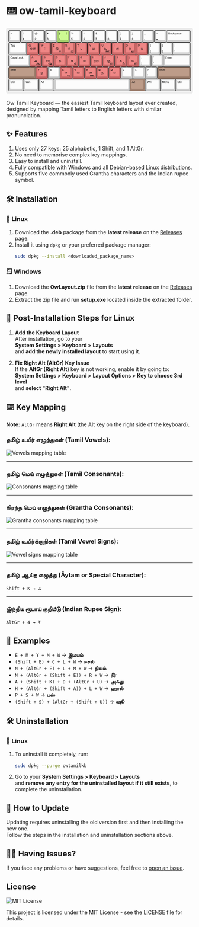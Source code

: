 # ⌨️ ow-tamil-keyboard
![Keyboard layout](./assets/ow-tamil-keyboard-colored.png)

Ow Tamil Keyboard — the easiest Tamil keyboard layout ever created, designed by mapping Tamil letters to English letters with similar pronunciation.

## ✨ Features
1. Uses only 27 keys: 25 alphabetic, 1 Shift, and 1 AltGr.
2. No need to memorise complex key mappings.
3. Easy to install and uninstall.
4. Fully compatible with Windows and all Debian-based Linux distributions.
5. Supports five commonly used Grantha characters and the Indian rupee symbol.

## 🛠️ Installation
### 🐧 Linux
1. Download the **.deb** package from the **latest release** on the [Releases](https://github.com/coderganesh/ow-tamil-keyboard/releases) page.
2. Install it using `dpkg` or your preferred package manager:
   ```bash
   sudo dpkg --install <downloaded_package_name>
### 🪟 Windows
1. Download the **OwLayout.zip** file from the **latest release** on the [Releases](https://github.com/coderganesh/ow-tamil-keyboard/releases) page.
2. Extract the zip file and run **setup.exe** located inside the extracted folder.

## 🔧 Post-Installation Steps for Linux

1. **Add the Keyboard Layout**  
   After installation, go to your  
   **System Settings > Keyboard > Layouts**  
   and **add the newly installed layout** to start using it.

2. **Fix Right Alt (AltGr) Key Issue**  
   If the **AltGr (Right Alt)** key is not working, enable it by going to:  
   **System Settings > Keyboard > Layout Options > Key to choose 3rd level**  
   and **select "Right Alt"**.

## ⌨️ Key Mapping
**Note:** `AltGr` means **Right Alt** (the Alt key on the right side of the keyboard). 

### தமிழ் உயிர் எழுத்துகள் (Tamil Vowels):
![Vowels mapping table](./assets/tamil_vowels_mapping_table.png)

---
### தமிழ் மெய் எழுத்துகள் (Tamil Consonants):
![Consonants mapping table](./assets/tamil_consonants_mapping_table.png)

---
### ௧ிரந்த மெய் எழுத்துகள் (Grantha Consonants):
![Grantha consonants mapping table](./assets/grantha_consonants_mapping_table.png)

---
### தமிழ் உயிர்க்குறிகள் (Tamil Vowel Signs):
![Vowel signs mapping table](./assets/tamil_vowel_signs_mapping_table.png)

---
### தமிழ் ஆய்த எழுத்து (Āytam or Special Character):
`Shift + K → ஃ`

---
### இந்திய ரூபாய் குறியீடு (Indian Rupee Sign):
`AltGr + 4 → ₹`

## 🔡 Examples
- `E + M + Y + M + W` → **இமயம்**
- `(Shift + E) + C + L + W` → **ஈசல்**
- `N + (AltGr + E) + L + M + W` → **நிலம்**
- `N + (AltGr + (Shift + E)) + R + W` → **நீர்**
- `A + (Shift + K) + D + (AltGr + U)` → **அஃது**
- `H + (AltGr + (Shift + A)) + L + W` → **ஹால்**
- `P + S + W` → **பஸ்**
- `(Shift + S) + (AltGr + (Shift + U))` → **ஷூ**

## 🛠️ Uninstallation
### 🐧 Linux
1. To uninstall it completely, run:
   ```bash
   sudo dpkg --purge owtamilkb
2. Go to your **System Settings > Keyboard > Layouts**  
   and **remove any entry for the uninstalled layout if it still exists**, to complete the uninstallation.

## 🔄 How to Update
Updating requires uninstalling the old version first and then installing the new one.  
Follow the steps in the installation and uninstallation sections above.

## 🙋‍♂️ Having Issues?
If you face any problems or have suggestions, feel free to [open an issue](https://github.com/coderganesh/ow-tamil-keyboard/issues).

## License
![MIT License](https://img.shields.io/badge/License-MIT-yellow.svg)

This project is licensed under the MIT License - see the [LICENSE](LICENSE) file for details.
